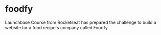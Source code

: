# foodfy
Launchbase Course from Rocketseat has prepared the challenge to build a website for a food recipe's company called Foodfy.
